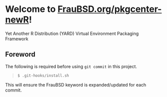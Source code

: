 [//]: # ($FrauBSD: pkgcenter-project7R/README.md 2019-07-21 17:32:07 -0700 freebsdfrau $)

# Welcome to [FrauBSD.org/pkgcenter-newR](https://fraubsd.org/pkgcenter-newR)!

Yet Another R Distribution (YARD) Virtual Environment Packaging Framework

## Foreword

The following is required before using `git commit` in this project.

> `$ .git-hooks/install.sh`

This will ensure the FrauBSD keyword is expanded/updated for each commit.

